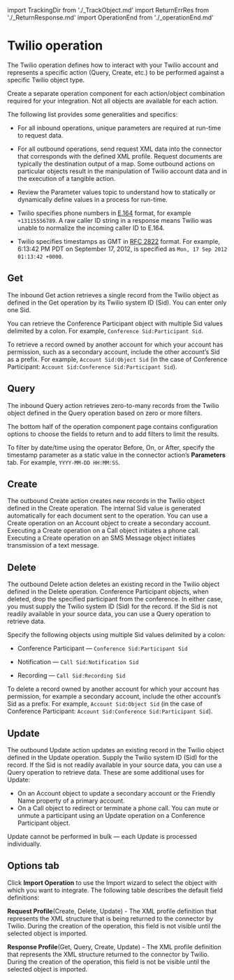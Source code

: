import TrackingDir from './_TrackObject.md'
import ReturnErrRes from './_ReturnResponse.md'
import OperationEnd from './_operationEnd.md'

# Twilio operation 

<head>
  <meta name="guidename" content="Integration"/>
  <meta name="context" content="GUID-3bb6174c-f307-47af-a547-6552f2fdfe52"/>
</head>


The Twilio operation defines how to interact with your Twilio account and represents a specific action \(Query, Create, etc.\) to be performed against a specific Twilio object type.

Create a separate operation component for each action/object combination required for your integration. Not all objects are available for each action.

The following list provides some generalities and specifics:

-   For all inbound operations, unique parameters are required at run-time to request data.
-   For all outbound operations, send request XML data into the connector that corresponds with the defined XML profile. Request documents are typically the destination output of a map. Some outbound actions on particular objects result in the manipulation of Twilio account data and in the execution of a tangible action.

-   Review the Parameter values topic to understand how to statically or dynamically define values in a process for run-time.

-   Twilio specifies phone numbers in [E.164](http://en.wikipedia.org/wiki/E.164) format, for example `+13115556789`. A raw caller ID string in a response means Twilio was unable to normalize the incoming caller ID to E.164.
-   Twilio specifies timestamps as GMT in [RFC 2822](http://www.ietf.org/rfc/rfc2822.txt) format. For example, 6:13:42 PM PDT on September 17, 2012, is specified as `Mon, 17 Sep 2012 01:13:42 +0000`.


## Get 

The inbound Get action retrieves a single record from the Twilio object as defined in the Get operation by its Twilio system ID \(Sid\). You can enter only one Sid.

You can retrieve the Conference Participant object with multiple Sid values delimited by a colon. For example, `Conference Sid:Participant Sid`.

To retrieve a record owned by another account for which your account has permission, such as a secondary account, include the other account’s Sid as a prefix. For example, `Account Sid:Object Sid` \(in the case of Conference Participant: `Account Sid:Conference Sid:Participant Sid`\).

## Query 

The inbound Query action retrieves zero-to-many records from the Twilio object defined in the Query operation based on zero or more filters.

The bottom half of the operation component page contains configuration options to choose the fields to return and to add filters to limit the results.

To filter by date/time using the operator Before, On, or After, specify the timestamp parameter as a static value in the connector action’s **Parameters** tab. For example, `YYYY-MM-DD HH:MM:SS`.

## Create 

The outbound Create action creates new records in the Twilio object defined in the Create operation. The internal Sid value is generated automatically for each document sent to the operation. You can use a Create operation on an Account object to create a secondary account. Executing a Create operation on a Call object initiates a phone call. Executing a Create operation on an SMS Message object initiates transmission of a text message.

## Delete 

The outbound Delete action deletes an existing record in the Twilio object defined in the Delete operation. Conference Participant objects, when deleted, drop the specified participant from the conference. In either case, you must supply the Twilio system ID \(Sid\) for the record. If the Sid is not readily available in your source data, you can use a Query operation to retrieve data.

Specify the following objects using multiple Sid values delimited by a colon:

-   Conference Participant — `Conference Sid:Participant Sid`

-   Notification — `Call Sid:Notification Sid`

-   Recording — `Call Sid:Recording Sid`


To delete a record owned by another account for which your account has permission, for example a secondary account, include the other account’s Sid as a prefix. For example, `Account Sid:Object Sid` \(in the case of Conference Participant: `Account Sid:Conference Sid:Participant Sid`\).

## Update 

The outbound Update action updates an existing record in the Twilio object defined in the Update operation. Supply the Twilio system ID \(Sid\) for the record. If the Sid is not readily available in your source data, you can use a Query operation to retrieve data. These are some additional uses for Update:

-   On an Account object to update a secondary account or the Friendly Name property of a primary account.
-   On a Call object to redirect or terminate a phone call. You can mute or unmute a participant using an Update operation on a Conference Participant object.


Update cannot be performed in bulk — each Update is processed individually.

## Options tab 

Click **Import Operation** to use the Import wizard to select the object with which you want to integrate. The following table describes the default field definitions:

<TrackingDir />

**Request Profile**\(Create, Delete, Update\) -
  The XML profile definition that represents the XML structure that is being returned to the connector by Twilio. During the creation of the operation, this field is not visible until the selected object is imported.

**Response Profile**\(Get, Query, Create, Update\) -
 The XML profile definition that represents the XML structure returned to the connector by Twilio. During the creation of the operation, this field is not be visible until the selected object is imported.

<ReturnErrRes />

<OperationEnd />